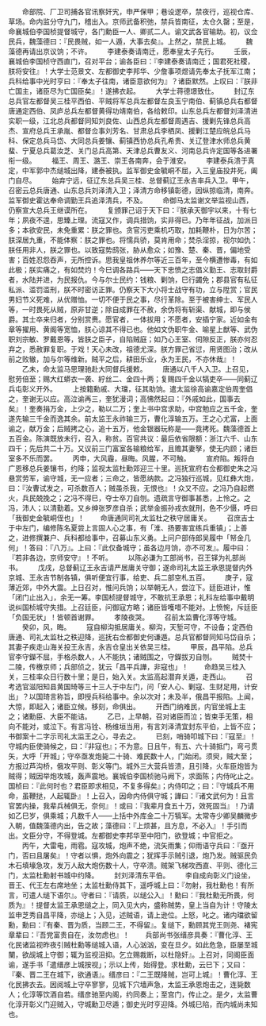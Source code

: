 <!-- { "loadSidebar": true } -->
　　命部院、厂卫司捕各官讯察奸宄，申严保甲；巷设逻卒，禁夜行，巡视仓库、草场。命内监分守九门，稽出入。京师武备积弛，禁兵皆南征，太仓久罄；至是，命襄城伯李国桢提督城守，各门勳臣一人、卿贰二人。谕文武各官输助。初，议佥民兵，魏藻德曰：『民畏贼，如一人遁，大事去矣』。上然之，禁民上城。
　　魏藻德再请出京议饷；不许。
　　李建泰奏请南迁，愿奉皇太子先行。
　　壬辰，襄城伯李国桢守西直门，召对平台；谕各臣曰：『李建泰奏请南迁；国君死社稷，朕将安往』！大学士范景文、左都御史李邦华、少詹事项煜请先奉太子抚军江南；兵科给事中光时亨曰：『奉太子往南，诸臣意欲何为』？诸臣默然。上叹曰：『朕非亡国主，诸臣尽为亡国臣矣』！遂拂衣起。
　　大学士蒋德璟致仕。
　　封辽东总兵官左都督吴三桂平西伯、平贼将军总兵左都督左良玉宁南伯、蓟镇总兵右都督唐通定西伯、凤庐总兵左都督黄得功靖南伯，各给敕印。山东总兵左都督刘泽清进实职一级，江北总兵都督同知刘良佐、山西总兵左都督周遇吉、援剿先锋总兵高杰、宣府总兵王承胤、都督佥事刘芳名、甘肃总兵李栖凤、援剿江楚应皖总兵马科、保定总兵马岱、大同总兵姜镶、蓟镇西协总兵孔希贵、关辽登津水师总兵黄蜚、宁夏总兵葛汝芝、关门总兵高第、天津总兵曹友义、河南总兵许定国等各进署衔一级。
　　福王、周王、潞王、崇王各南奔，会于淮安。
　　李建泰兵溃于真定，中军郭中杰缒城出降，建泰被执。监军御史金毓峒不屈，入三皇庙投井死，阖门自尽。
　　始弃宁远，征辽东总兵吴三桂、总督蓟辽王永吉率兵入卫。甲午，召密云总兵唐通、山东总兵刘泽清入卫；泽清方命移镇彰德，因纵掠临清，南奔。监军御史霍达奉命调勤王兵追泽清兵，不及。
　　命御马太监谢文举监视山西，仍察宣大总兵王继谟所在。
　　复颁罪己诏于天下曰：『朕承天御宇以来，十有七年；夙夜不遑，思臻上理。流寇又作，调兵措饷，实非得已。乃年年征战，加派日多；本欲安民，未免重累：朕之罪也。贪官污吏乘机巧取，加耗鞭朴，日为尔苦；朕深居九重，不能体察：朕之罪也。将懦兵骄，莫肯用命；焚杀淫掠，视尔如仇：朕任用非人，朕之罪也。以致寇势鸱张，胁从愈众；如豫、楚、秦、晋，偏地受害；百姓忍怨吞声，无所控诉。思我皇祖休养尔等近三百年，至今横遭惨毒，有如此极；朕实痛之，有如焚灼！今巳调各路兵——天下忠愤之志倡义勤王、志取封爵者，水陆并进，为民报仇。今与尔士民约：钱粮、剿饷，巳行蠲免；郡县官有私征私派、滥罚滥刑，朕不时密访正罪。仍察天下大小将士战守有功，立与陞赏；官民男妇节义死难，从优赠恤。一切不便于民之事，尽行革除。至于被害绅士、军民人等，一时畏死从贼，原非甘逆；除自成罪在不赦，余伪将有斩渠、献城，即与侯爵。其士卒来归者，分别赏赉。愿官者，一体拔用；不愿者，安插宁家。近如金有章等擢用、黄阁等宽恤，朕心谅其不得已也。他如文伪职牛金、喻星上猷等、武伪职刘宗敏、罗戴恩等，皆朕之臣子，自陷贼庭；如乃心王室、伺隙反正，朕亦何忍弃之，悉赦罪复职。于戏！天心未改，祖德尤深。朕方罪己省愆，用贤图治；改从前之败辙，加与尔等维新。贼平之后，耕田乐业，永为王民，不亦休哉』！
　　乙未，命太监马思理驰赴大同督兵援敕。
　　唐通以八千人入卫。上召见，慰劳倍至；赐大红蟒衣一袭、紵丝二、金四十两；复赐四千金以犒吏卒——同蓟辽兵屯彰义开外。
　　上按籍勳戚、大璫，征其助饷。遣太监徐高谕嘉定伯周奎倡之，奎谢无以应。高泣谕再三，奎犹漫词；高怫然起曰：『外戚如此，国事去矣』！奎奏捐万金，上少之，勒以二万；奎上书中宫求助，中宫勉应之五千金，奎遂先输三千金而逸其余。前太监王永祚输三万，曹化淳输五万。王之心尤富，上面谕之，献万金；后贼拷之心，追十五万，他金银器玩称是——竟拷死。魏藻德首上五百金。陈演既放未行，召入，称贫。百官共议：最后依省限额：浙江六千、山东四千；先后共二十万。又议前三门富室各输粮给军，且赡其妻孥，使无内顾；诸巨室多不乐而罢。
　　丙申，大风霾，昼晦。风腥，不可触。
　　宣府陷。叛将白广恩移总兵姜镶书，约降；监视太监杜勳郊迎三十里。巡抚宣府右佥都御史朱之冯悬赏劳军，谕守城，无一应者；三命之，皆愿纳款。之冯独行巡城，见红彝大炮，曰：『汝曹试发之，可杀数百人；贼虽杀我，无恨也』！众又不应。之冯乃自起燃火，兵民兢挽之；之冯不得巳，夺士卒刀自刎。遗疏言守御事甚悉，上怜之。之冯，沛人；以清勤着。又乡绅张罗彦自杀；武举金振孙戎衣就刑，色不少慑，呼曰「我御史金毓峒侄也」！
　　命唐通同司礼太监杜之秩守居庸关。
　　召庶吉士于中左门，编修陈名夏尝上言固人心之事，有「淮、扬要害宜练兵重镇」；上善之，进修撰兼户、兵科都给事中，召募山东义勇。上问户部侍郎吴履中「帑金几何」！答曰：『八万』。上曰：『此仅备城守；虽各边月饷，亦不可发』。履中曰：『若非各边，京师安守』！不听。
　　以陈必谦为工部尚书，召王铎为礼部尚书。
　　戊戌，总督蓟辽王永吉请严居庸关守御；遂命司礼太监王承恩提督内外京城、王永吉节制各镇，俱听便宜行事，给吏、兵二部空札五百。
　　庚子，寇薄近郊，中外大震。上日召对，惟问兵饷；以举朝无人，尝泣下。廷臣进计，惟「闭门止出入」，余无一筹。李国桢提督城守，不敢抗王承恩；礼科左给事中戴明说纠国桢城守失措。上召廷臣，问御寇方略；诸臣皆嚄唶不能对。上愤惋，斥廷臣「负国无状」！皆顿首谢罪。
　　孝陵夜哭。
　　召前太监曹化淳等守城。
　　癸卯，风，晦。
　　寇自柳沟抵居庸关。柳沟，天堑可守，不设备；定西伯唐通、司礼太监杜之秩迎降，巡抚右佥都御史何谦遁。总兵官都督同知马岱自杀；其妻子疾走山海关投王永吉，永吉仓皇出关依吴三桂。
　　甲辰，昌平陷。总兵官李守鑅不屈，手格杀数人，人不能执；诸贼围之，守鑅拔刃自刎。
　　贼焚十二陵，传檄京师；兵部侦之，犹云「昌平兵譁，非寇也」！
　　命趋吴三桂入关，三桂率众日行数十里；是日，始入关。太监高起潜弃关遁，走西山。
　　召考选官滋阳知县黄国琦等三十三人于中左门，问「安人心、剿寇、生财足用，计安出」？以国琦言称旨，即授兵科给事中。余以次对；未及半，俄昌平报陷。上闻，大惊，即起入；诸臣立候。移刻，命俱出。
　　开西门纳难民，内官坐城上主之；诸勳臣、大臣不能诘。
　　乙已，上早朝，召对诸臣而泣；皆束手无策，相向不能对，或泣下。有言冯铨、杨维垣当用，有言刘泽清宜封东平伯，上皆不应；书御案十二字示司礼太监王之心，寻去之。
　　已刻，哨骑叩城下曰：『寇至』！守城内臣使骑候之，曰：『非寇也』；不为意。日且午，有五、六十骑抵门，弯弓贯矢，大呼「开城」；守卒亟发炮毙二十骑、难民数十人，门始闭。须臾，贼大至；方报过芦沟桥，俄攻平则、彰义等门。城外三大营兵皆溃，且引降，火车臣炮皆为贼得；贼因举炮攻城，轰声震地。襄城伯李国桢驰马阙下，求面陈；内侍叱止之。国桢曰：『此何时也？君臣即求相见，不复多得矣』；内侍叩之；曰：『守城兵不用命，虽鞭挞，人起辄卧』！上召入，因命内侍俱守城；譁曰：『诸文武何为！且言官罢内操，我辈兵械俱无，奈何』！或曰：『我辈月食五十万，效死固当』！乃请如乙巳岁，俱乘城；凡数千人——上括中外库金二十万犒军。太常寺少卿吴麟微步入朝，值魏藻德内出，告之故；藻德曰：『上烦甚，且方息，不必入』！手引而出。文臣分守，不得登城。左都御史李邦华至中阳门，欲登城；中官拒之。
　　丙午，大雷电，雨雹。寇攻城，炮声不绝，流矢雨集；仰雨语守兵曰：『亟开门，否曰且屠矣』！守者以惧，炮外向震之；犹挥手示贼引退，炮乃发。贼驱民负木石填壕急攻，发万人敌大炮伤数十人，守卒溃。贼架飞梯攻西直、平则、德化三门，太监杜勳射书城中约降。
　　封刘泽清东平伯。
　　李自成向彰义门设坐，晋王、代王左右席地坐；太监杜勳侍其下，遥呼城上曰：『勿射，我杜勳也！有所言，可遣人缒下语尔』。守者曰：『请质，以缒公入』！勳曰：『我杜勳无所畏，何质为』！提督太监王承恩缒之上，同入见大内，盛称贼势，皇上当自为计！守陵太监申芝秀自昌平降，亦缒上；入见，述贼语，请上逊位。上怒，叱之。诸内璫欲留勳，勳曰：『有秦、晋为质，当顾二王，不得留』。复缒下，勳顾其党王则尧、褚宪章辈曰：『吾党富贵自在，汝勿虑也』！
　　兵部尚书张缙彦具奏：『曹化淳、王化民诸监视昨夜引贼杜勳等缒城入语，人心汹汹，变在旦夕。如此危急，臣屡至城闉，欲觇城上守御；辄为监视沮抑。乞立赐裁断，以杜隐奸』。上召对，同阁臣面谕，遂手书「遣缙彦上城按视」；示以上传，始得登。求杜勳，云巳下；又曰：『秦、晋二王在城下，欲通语』。缙彦曰：『二王既降贼，岂可上城』！曹化淳、王化民拂衣去。因阅城上守卒寥寥，见城下穴墙声急，太监王承恩炮击之，连毙数人；化淳等饮酒自若。缙彦驰至内阁，约同奏上；至宫门，传止之。是夕，太监曹化淳开彰义门迎贼入，守城勳卫尽遁；御史光时亨迎降。外城巳陷，而内城尚未知也。
